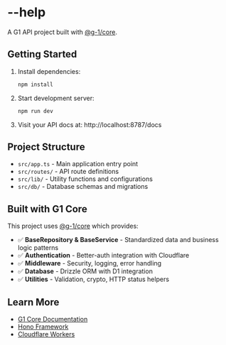 # --help

A G1 API project built with [@g-1/core](https://www.npmjs.com/package/@g-1/core).

## Getting Started

1. Install dependencies:
   ```bash
   npm install
   ```

2. Start development server:
   ```bash
   npm run dev
   ```

3. Visit your API docs at: http://localhost:8787/docs

## Project Structure

- `src/app.ts` - Main application entry point
- `src/routes/` - API route definitions
- `src/lib/` - Utility functions and configurations
- `src/db/` - Database schemas and migrations

## Built with G1 Core

This project uses [@g-1/core](https://www.npmjs.com/package/@g-1/core) which provides:

- ✅ **BaseRepository & BaseService** - Standardized data and business logic patterns
- ✅ **Authentication** - Better-auth integration with Cloudflare
- ✅ **Middleware** - Security, logging, error handling
- ✅ **Database** - Drizzle ORM with D1 integration
- ✅ **Utilities** - Validation, crypto, HTTP status helpers

## Learn More

- [G1 Core Documentation](https://github.com/g-1-repo/core)
- [Hono Framework](https://hono.dev/)
- [Cloudflare Workers](https://workers.cloudflare.com/)
